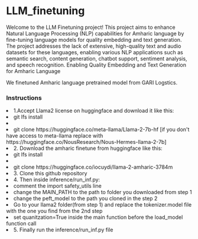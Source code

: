 # LLM_finetuning
Welcome to the LLM Finetuning project! This project aims to enhance Natural Language Processing (NLP) capabilities for Amharic language by fine-tuning language models for quality embedding and text generation. The project addresses the lack of extensive, high-quality text and audio datasets for these languages, enabling various NLP applications such as semantic search, content generation, chatbot support, sentiment analysis, and speech recognition.
Enabling Quality Embedding and Text Generation for Amharic Language

We finetuned Amharic language pretrained model from GARI Logstics.

<h3>Instructions</h3>
<li>1.Accept Llama2 license on huggingface and download it like this:
<li>git lfs install<li>
<li>git clone https://huggingface.co/meta-llama/Llama-2-7b-hf [if you don't have access to meta-llama replace with https://huggingface.co/NousResearch/Nous-Hermes-llama-2-7b]</li>
<li> 2. Download the amharic finetune from huggingface like this:</li>
<li>git lfs install<li>
<li>git clone https://huggingface.co/iocuydi/llama-2-amharic-3784m</li>
<li>3. Clone this github repository</li>
<li>4. Then inside inference/run_inf.py:</li>
<li>comment the import safety_utils line</li>
<li>change the MAIN_PATH to the path to folder you downloaded from step 1</li>
<li>change the peft_model to the path you cloned in the step 2</li>
<li>Go to your llama2 folder(from step 1) and replace the tokenizer.model file with the one you find from the 2nd step</li>
<li>set quanitzation=True inside the main function before the load_model function call</li>
<li>5. Finally run the inference/run_inf.py file</li>
